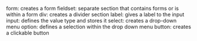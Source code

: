 form: creates a form
fieldset: separate section that contains forms or is within a form
div: creates a divider section
label: gives a label to the input
input: defines the value type and stores it
select: creates a drop-down menu
option: defines a selection within the drop down menu
button: creates a clickable button